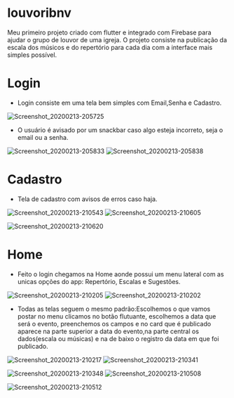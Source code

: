 # louvoribnv

Meu primeiro projeto criado com flutter e integrado com Firebase para ajudar o grupo de louvor de uma igreja. O projeto consiste na publicação da escala dos músicos e do repertório para cada dia com a interface mais simples possível.

<h1>Login</h1> 
<ul> 
  <li>
    Login consiste em uma tela bem simples com Email,Senha e Cadastro.
  </li>
</ul>


![Screenshot_20200213-205725](https://user-images.githubusercontent.com/56653781/74490890-c4b6ad80-4ea8-11ea-8165-5ea95a0eeb21.png)
<ul> 
  <li>
    O usuário é avisado por um snackbar caso algo esteja incorreto, seja o email ou a senha.
  </li>
</ul>

![Screenshot_20200213-205833](https://user-images.githubusercontent.com/56653781/74491903-d188d080-4eab-11ea-8214-bf48566c245d.png)
![Screenshot_20200213-205838](https://user-images.githubusercontent.com/56653781/74491929-e6fdfa80-4eab-11ea-88c4-970a9933c235.png)

<h1>Cadastro</h1> 
<ul>
  <li>Tela de cadastro com avisos de erros caso haja.</li>
</ul>

![Screenshot_20200213-210543](https://user-images.githubusercontent.com/56653781/74492518-e2d2dc80-4ead-11ea-98dc-fd2d679f17de.png)
![Screenshot_20200213-210605](https://user-images.githubusercontent.com/56653781/74492526-e7979080-4ead-11ea-8c89-27f885ae1381.png)

![Screenshot_20200213-210620](https://user-images.githubusercontent.com/56653781/74492536-ec5c4480-4ead-11ea-8da6-b7c989579871.png)

<h1>Home</h1>
<ul> 
  <li>
    Feito o login chegamos na Home aonde possui um menu lateral com as unicas opções do app: Repertório, Escalas e Sugestões.
  </li>
</ul>

![Screenshot_20200213-210205](https://user-images.githubusercontent.com/56653781/74492292-31cc4200-4ead-11ea-96ec-b764b446000f.png)
![Screenshot_20200213-210202](https://user-images.githubusercontent.com/56653781/74492645-596fda00-4eae-11ea-9ce4-bf0b4d022655.png)
<ul> 
  <li>
    Todas as telas seguem o mesmo padrão:Escolhemos o que vamos postar no menu clicamos no botão flutuante, escolhemos a data que será o evento, preenchemos os campos e no card que é publicado aparece na parte superior a data do evento,na parte central os dados(escala ou músicas) e na de baixo o registro da data em que foi publicado.
  </li>
</ul>

![Screenshot_20200213-210217](https://user-images.githubusercontent.com/56653781/74492651-5c6aca80-4eae-11ea-9f8c-0e62d34f494d.png)
![Screenshot_20200213-210341](https://user-images.githubusercontent.com/56653781/74492653-5ecd2480-4eae-11ea-8e7d-7c4a6c0481c3.png)

![Screenshot_20200213-210348](https://user-images.githubusercontent.com/56653781/74492660-61c81500-4eae-11ea-9939-2ca58ece968c.png)
![Screenshot_20200213-210508](https://user-images.githubusercontent.com/56653781/74492668-64c30580-4eae-11ea-96f3-9d4d9c285c6c.png)

![Screenshot_20200213-210512](https://user-images.githubusercontent.com/56653781/74492675-67255f80-4eae-11ea-920e-81566f4cedf3.png)




